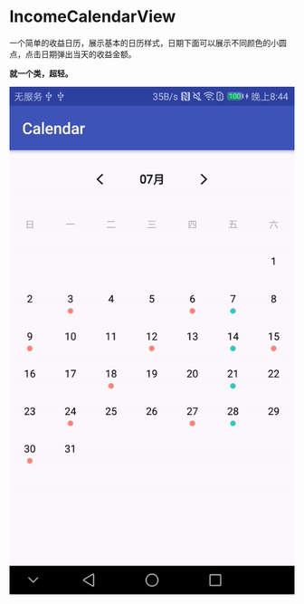 # IncomeCalendarView

一个简单的收益日历，展示基本的日历样式，日期下面可以展示不同颜色的小圆点，点击日期弹出当天的收益金额。

**就一个类，超轻。**

![](Screen/Screen.gif)
